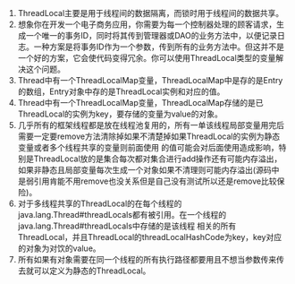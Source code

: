 1. ThreadLocal主要是用于线程间的数据隔离，而锁时用于线程间的数据共享。         
1. 想象你在开发一个电子商务应用，你需要为每一个控制器处理的顾客请求，生成一个唯一的事务ID，同时将其传到管理器或DAO的业务方法中，以便记录日志。一种方案是将事务ID作为一个参数，传到所有的业务方法中。但这并不是一个好的方案，它会使代码变得冗余。你可以使用ThreadLocal类型的变量解决这个问题。      
1. Thread中有一个ThreadLocalMap变量，ThreadLocalMap中是存的是Entry的数组，Entry对象中存的是ThreadLocal实例和对应的值。   
1. Thread中有一个ThreadLocalMap变量，ThreadLocalMap存储的是已ThreadLocal的实例为key，要存储的变量为value的对象。       
1. 几乎所有的框架线程都是放在线程池复用的，所有一单该线程局部变量用完后需要一定要remove方法清除掉如果不清楚掉如果ThreadLocal的实例为静态变量或者多个线程共享的变量则前面使用
的值可能会对后面使用造成影响，特别是ThreadLocal放的是集合每次都对集合进行add操作还有可能内存溢出，如果非静态且局部变量每次生成一个对象如果不清理则可能内存溢出(源码中是弱引用肯能不用remove也没关系但是自己没有测试所以还是remove比较保险)。      
1. 对于多线程共享的ThreadLocal的在每个线程的java.lang.Thread#threadLocals都有被引用。在一个线程的java.lang.Thread#threadLocals中存储的是该线程
相关的所有ThreadLocal，并且ThreadLocal的threadLocalHashCode为key，key对应的对象为对饮的value。        
1. 所有如果有对象需要在同一个线程的所有执行路径都要用且不想当参数传来传去就可以定义为静态的ThreadLocal。        

